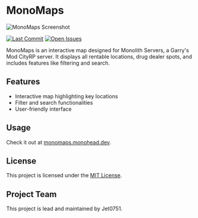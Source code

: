 # MonoMaps

![MonoMaps Screenshot](path/to/your/image.png)

[![Last Commit](https://img.shields.io/github/last-commit/MonoheadGithub/Monomaps/dev)](https://github.com/MonoheadGithub/Monomaps/commits/dev)
[![Open Issues](https://img.shields.io/github/issues/MonoheadGithub/Monomaps)](https://github.com/MonoheadGithub/Monomaps/issues)

MonoMaps is an interactive map designed for Monolith Servers, a Garry's Mod CityRP server. It displays all rentable locations, drug dealer spots, and includes features like filtering and search.

## Features

- Interactive map highlighting key locations
- Filter and search functionalities
- User-friendly interface

## Usage

Check it out at [monomaps.monohead.dev](https://monomaps.monohead.dev/).

## License

This project is licensed under the [MIT License](LICENSE).

## Project Team
This project is lead and maintained by Jet0751. 
